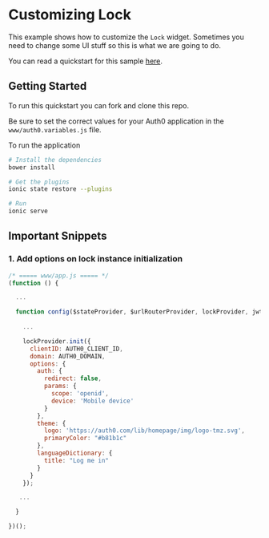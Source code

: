 # Customizing Lock

This example shows how to customize the `Lock` widget. Sometimes you need to change some UI stuff so this is what we are going to do.

You can read a quickstart for this sample [here](https://auth0.com/docs/quickstart/native/ionic/09-customizing-lock). 

## Getting Started

To run this quickstart you can fork and clone this repo.

Be sure to set the correct values for your Auth0 application in the `www/auth0.variables.js` file.

To run the application

```bash
# Install the dependencies
bower install

# Get the plugins
ionic state restore --plugins

# Run
ionic serve
```


## Important Snippets

### 1. Add options on lock instance initialization

```js
/* ===== www/app.js ===== */
(function () {

  ...

  function config($stateProvider, $urlRouterProvider, lockProvider, jwtOptionsProvider) {
  
    ...

    lockProvider.init({
      clientID: AUTH0_CLIENT_ID,
      domain: AUTH0_DOMAIN,
      options: {
        auth: {
          redirect: false,
          params: {
            scope: 'openid',
            device: 'Mobile device'
          }
        },
        theme: {
          logo: 'https://auth0.com/lib/homepage/img/logo-tmz.svg',
          primaryColor: "#b81b1c"
        },
        languageDictionary: {
          title: "Log me in"
        }
      }
    });

   ...

  }

})();
```